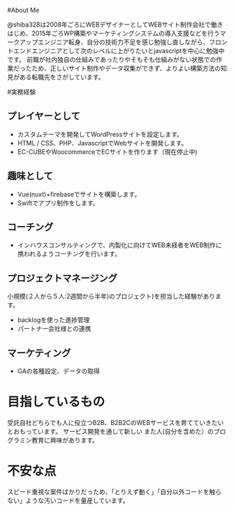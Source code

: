 #About Me

@shiba328は2008年ごろにWEBデザイナーとしてWEBサイト制作会社で働きはじめ、2015年ごろWP構築やマーケティングシステムの導入支援などを行うマークアップエンジニア転身、自分の技術力不足を感じ勉強し直しながら、フロントエンドエンジニアとして次のレベルに上がりたいとjavascriptを中心に勉強中です。
前職が社内独自の仕組みであったりやそもそも仕組みがない状態での作業だったため、正しいサイト制作やデータ収集ができず、よりよい構築方法の知見がある転職先をさがしています。

#実務経験

## プレイヤーとして
- カスタムテーマを開発してWordPressサイトを設定します。
- HTML / CSS、PHP、JavascriptでWebサイトを開発します。
- EC-CUBEやWoocommerceでECサイトを作ります（現在停止中)

## 趣味として
- Vue(nuxt)+firebaseでサイトを構築します。
- Swiftでアプリ制作をします。

## コーチング
- インハウスコンサルティングで、内製化に向けてWEB未経者をWEB制作に携われるようコーチングを行います。

## プロジェクトマネージング
小規模(２人から５人:2週間から半年)のプロジェクト)を担当した経験があります。

- backlogを使った進捗管理
- パートナー会社様との連携

## マーケティング
- GAの各種設定、データの取得

# 目指しているもの
受託自社どちらでも人に役立つB2B、B2B2CのWEBサービスを育てていきたいとおもっています。
サービス開発を通して新しい
また人(自分を含めた）のプログラミン教育に興味があります。

# 不安な点
スピード重視な案件ばかりだっため、「とりえず動く」「自分以外コードを触らない」ような汚いコードを量産しています。

